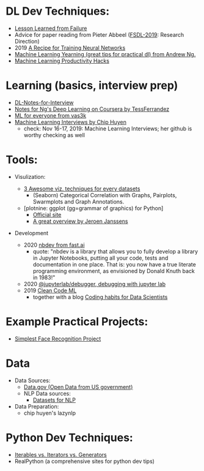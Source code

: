 # DL Dev Techniques:
* [Lesson Learned from Failure](https://www.andreykurenkov.com/writing/life/lessons-learned-from-failures/)
* Advice for paper reading from Pieter Abbeel ([FSDL-2019](https://fullstackdeeplearning.com/march2019): Research Direction)
* 2019 [A Recipe for Training Neural Networks](http://karpathy.github.io/2019/04/25/recipe/)   
* [Machine Learning Yearning (great tips for practical dl) from Andrew Ng.](https://www.deeplearning.ai/machine-learning-yearning/)
* [Machine Learning Productivity Hacks](http://amid.fish/ml-productivity)

# Learning (basics, interview prep)
* [DL-Notes-for-Interview](https://github.com/vivienzou1/DL-Notes-for-Interview)    
* [Notes for Ng's Deep Learning on Coursera by TessFerrandez](https://www.slideshare.net/TessFerrandez/notes-from-coursera-deep-learning-courses-by-andrew-ng)
* [ML for everyone from vas3k](http://vas3k.com/blog/machine_learning/)
* [Machine Learning Interviews by Chip Huyen](https://huyenchip.com/research/)
    * check: Nov 16-17, 2019: Machine Learning Interviews; her github is worthy checking as well


# Tools:
* Visulization:
    * [3 Awesome viz. techniques for every datasets](https://mlwhiz.com/blog/2019/04/19/awesome_seaborn_visuals/)
        * (Seaborn) Categorical Correlation with Graphs, Pairplots, Swarmplots and Graph Annotations.
    * [plotnine: ggplot (gg=grammar of graphics) for Python]
        * [Official site](https://plotnine.readthedocs.io/en/stable/)
        * [A great overview by Jeroen Janssens](https://www.datascienceworkshops.com/blog/plotnine-grammar-of-graphics-for-python/)

* Development
    * 2020 [nbdev from fast.ai](https://github.com/fastai/nbdev)
        * quote: "nbdev is a library that allows you to fully develop a library in Jupyter Notebooks, putting all your code, tests and documentation in one place. That is: you now have a true literate programming environment, as envisioned by Donald Knuth back in 1983!"
    * 2020 [@jupyterlab/debugger, debugging with jupyter lab](https://github.com/jupyterlab/debugger)
    * 2019 [Clean Code ML](https://github.com/davified/clean-code-ml)
        * together with a blog [Coding habits for Data Scientists](https://www.thoughtworks.com/insights/blog/coding-habits-data-scientists)

# Example Practical Projects:
* [Simplest Face Recognition Project](https://github.com/ageitgey/face_recognition)
   
# Data
* Data Sources:
    * [Data.gov (Open Data from US government)](https://www.data.gov/)
    * NLP Data sources:
        * [Datasets for NLP](https://machinelearningmastery.com/datasets-natural-language-processing/)
* Data Preparation:
    * chip huyen's lazynlp
    

# Python Dev Techniques:
* [Iterables vs. Iterators vs. Generators](https://nvie.com/posts/iterators-vs-generators/)
* RealPython (a comprehensive sites for python dev tips)
